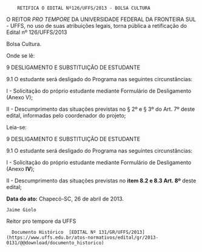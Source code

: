         RETIFICA O EDITAL Nº126/UFFS/2013 - BOLSA CULTURA  

O REITOR *PRO TEMPORE* DA UNIVERSIDADE FEDERAL DA FRONTEIRA SUL - UFFS, no uso de suas atribuições legais, torna pública a retificação do Edital nº 126/UFFS/2013

 Bolsa Cultura.

 Onde se lê:

 9 DESLIGAMENTO E SUBSTITUIÇÃO DE ESTUDANTE

 9.1 O estudante será desligado do Programa nas seguintes circunstâncias:

 I - Solicitação do próprio estudante mediante Formulário de Desligamento (Anexo V);

 II - Descumprimento das situações previstas no § 2º e § 3º do Art. 7º deste edital, informadas pelo coordenador do projeto;

 Leia-se:

 9 DESLIGAMENTO E SUBSTITUIÇÃO DE ESTUDANTE

 9.1 O estudante será desligado do Programa nas seguintes circunstâncias:

 I - Solicitação do próprio estudante mediante Formulário de Desligamento (Anexo **IV**);

 II - Descumprimento das situações previstas no **item 8.2 e 8.3 Art. 8º** deste edital;

  

   **Data do ato:** Chapecó-SC, 26 de abril de 2013.   
 

    Jaime Giolo   
 Reitor pro tempore da UFFS 

      Documento Histórico  [EDITAL Nº 131/GR/UFFS/2013](https://www.uffs.edu.br/atos-normativos/edital/gr/2013-0131/@@download/documento_historico)     
      